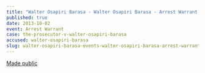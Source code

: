 ```yaml
---
title: "Walter Osapiri Barasa - Walter Osapiri Barasa - Arrest Warrant "
published: true
date: 2013-10-02
event: Arrest Warrant
case: the-prosecutor-v-walter-osapiri-barasa
accused: walter-osapiri-barasa
slug: walter-osapiri-barasa-events-walter-osapiri-barasa-arrest-warrant
---
```


[Made public](http://www.icc-cpi.int/iccdocs/doc/doc1650592.pdf)

